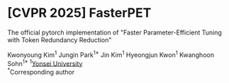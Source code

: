 # [CVPR 2025] FasterPET

The official pytorch implementation of "Faster Parameter-Efficient Tuning with Token Redundancy Reduction"

Kwonyoung Kim<sup>1</sup> Jungin Park<sup>1*</sup> Jin Kim<sup>1</sup> Hyeongjun Kwon<sup>1</sup> Kwanghoon Sohn<sup>1*</sup>
<sup>1</sup>[Yonsei University](https://www.yonsei.ac.kr)<br>
<sup>*</sup>Corresponding author<br>

